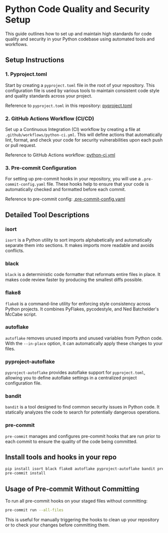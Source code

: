 
# Python Code Quality and Security Setup

This guide outlines how to set up and maintain high standards for code quality and security in your Python codebase using automated tools and workflows.

## Setup Instructions

### 1. Pyproject.toml

Start by creating a `pyproject.toml` file in the root of your repository. This configuration file is used by various tools to maintain consistent code style and quality standards across your project.

Reference to `pyproject.toml` in this repository: [pyproject.toml](./pyproject.toml)

### 2. GitHub Actions Workflow (CI/CD)

Set up a Continuous Integration (CI) workflow by creating a file at `.github/workflows/python-ci.yml`. This will define actions that automatically lint, format, and check your code for security vulnerabilities upon each push or pull request.

Reference to GitHub Actions workflow: [python-ci.yml](./.github/workflows/python-ci.yml)

### 3. Pre-commit Configuration

For setting up pre-commit hooks in your repository, you will use a `.pre-commit-config.yaml` file. These hooks help to ensure that your code is automatically checked and formatted before each commit.

Reference to pre-commit config: [.pre-commit-config.yaml](./.pre-commit-config-copy.yaml)

## Detailed Tool Descriptions

### isort

`isort` is a Python utility to sort imports alphabetically and automatically separate them into sections. It makes imports more readable and avoids conflicts.

### black

`black` is a deterministic code formatter that reformats entire files in place. It makes code review faster by producing the smallest diffs possible.

### flake8

`flake8` is a command-line utility for enforcing style consistency across Python projects. It combines PyFlakes, pycodestyle, and Ned Batchelder's McCabe script.

### autoflake

`autoflake` removes unused imports and unused variables from Python code. With the `--in-place` option, it can automatically apply these changes to your files.

### pyproject-autoflake

`pyproject-autoflake` provides autoflake support for `pyproject.toml`, allowing you to define autoflake settings in a centralized project configuration file.

### bandit

`bandit` is a tool designed to find common security issues in Python code. It statically analyzes the code to search for potentially dangerous operations.

### pre-commit

`pre-commit` manages and configures pre-commit hooks that are run prior to each commit to ensure the quality of the code being committed.

## Install tools and hooks in your repo

```bash
pip install isort black flake8 autoflake pyproject-autoflake bandit pre-commit
pre-commit install
```

## Usage of Pre-commit Without Committing

To run all pre-commit hooks on your staged files without committing:

```bash
pre-commit run --all-files
```

This is useful for manually triggering the hooks to clean up your repository or to check your changes before committing them.

